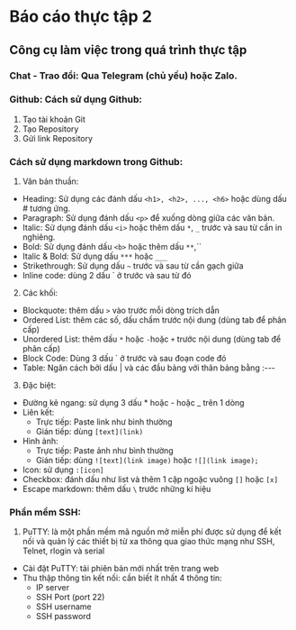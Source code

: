 # Báo cáo thực tập 2
## Công cụ làm việc trong quá trình thực tập
### Chat - Trao đổi: Qua Telegram (chủ yếu) hoặc Zalo.
### Github: Cách sử dụng Github:
1. Tạo tài khoản Git
2. Tạo Repository
3. Gửi link Repository 
### Cách sử dụng markdown trong Github:
1. Văn bản thuần:
- Heading: Sử dụng các đánh dấu `<h1>, <h2>, ..., <h6>` hoặc dùng dấu # tương ứng.
- Paragraph: Sử dụng đánh dấu `<p>` để xuống dòng giữa các văn bản.
- Italic: Sử dụng đánh dấu `<i>` hoặc thêm dấu `*`, `_` trước và sau từ cần in nghiêng.
- Bold: Sử dụng đánh dấu `<b>` hoặc thêm dấu `**`,``
- Italic & Bold: Sử dụng dấu `***` hoặc `___`
- Strikethrough: Sử dụng dấu `~` trước và sau từ cần gạch giữa
- Inline code: dùng 2 dấu ` ở trước và sau từ đó

2. Các khối:
- Blockquote: thêm dấu `>` vào trước mỗi dòng trích dẫn
- Ordered List: thêm các số, dấu chấm trước nội dung (dùng tab để phân cấp)
- Unordered List: thêm dấu `*` hoặc `-`hoặc `+` trước nội dung (dùng  tab để phân cấp)
- Block Code: Dùng 3 dấu ` ở trước và sau đoạn code đó
- Table: Ngăn cách bởi dấu | và các đầu bảng với thân bảng bằng :---

3. Đặc biệt:
- Đường kẻ ngang: sử dụng 3 dấu * hoặc - hoặc _ trên 1 dòng
- Liên kết:
  - Trực tiếp: Paste link như bình thường
  - Gián tiếp: dùng `[text](link)`
- Hình ảnh:
  - Trực tiếp: Paste ảnh như bình thường
  - Gián tiếp: dùng `![text](link image)` hoặc `![](link image);`
- Icon: sử dụng `:[icon]`
- Checkbox: đánh dấu như list và thêm 1 cặp ngoặc vuông `[]` hoặc `[x]`
- Escape markdown: thêm dấu `\` trước những kí hiệu
  
### Phần mềm SSH:
1. PuTTY: là một phần mềm mã nguồn mở miễn phí được sử dụng để kết nối và quản lý các thiết bị từ xa thông qua giao thức mạng như SSH, Telnet, rlogin và serial
- Cài đặt PuTTY: tải phiên bản mới nhất trên trang web
- Thu thập thông tin kết nối: cần biết ít nhất 4 thông tin:
  - IP server
  - SSH Port (port 22)
  - SSH username
  - SSH password
